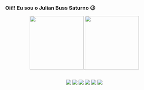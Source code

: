 ### Oii!! Eu sou o Julian Buss Saturno 😉

<div align="center">
  <a href="https://github.com/JulianBussSaturno">
  <img height="172em" src="https://github-readme-stats.vercel.app/api?username=JulianBussSaturno&show_icons=true&theme=tokyonight&include_all_commits=true&count_private=true"/>
  <img height="172em" src="https://github-readme-stats.vercel.app/api/top-langs/?username=JulianBussSaturno&layout=compact&langs_count=7&theme=tokyonight"/>
    
 ##
    
 <div>
    <a href="https://t.me/julianbusssaturno" target="_blank"><img src="https://img.shields.io/badge/Telegram-2CA5E0?style=for-the-badge&logo=telegram&logoColor=white" target="_blank"></a>
   <a href="https://www.facebook.com/julian.busssaturno/" target="_blank"><img src="https://img.shields.io/badge/Facebook-1877F2?style=for-the-badge&logo=facebook&logoColor=white" target="_blank"></a>
   <a href="https://www.instagram.com/julianbusssaturno" target="_blank"><img src="https://img.shields.io/badge/-Instagram-%23E4405F?style=for-the-badge&logo=instagram&logoColor=white" target="_blank"></a>
<a href="https://www.youtube.com/channel/UCtuz3AaRcpNaAFlW_bF89Dg" target="_blank"><img src="https://img.shields.io/badge/YouTube-FF0000?style=for-the-badge&logo=youtube&logoColor=white" target="_blank"></a>
 	<a href="https://www.twitch.tv/julianbusssaturno" target="_blank"><img src="https://img.shields.io/badge/Twitch-9146FF?style=for-the-badge&logo=twitch&logoColor=white" target="_blank"></a>
  <a href="https://www.linkedin.com/in/julian-buss-saturno-092a4b196" target="_blank"><img src="https://img.shields.io/badge/-LinkedIn-%230077B5?style=for-the-badge&logo=linkedin&logoColor=white" target="_blank"></a> 
   </div>
